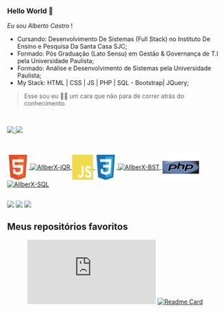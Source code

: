 ### **Hello World** 👋 
_Eu sou Alberto Castro_ !  

- Cursando: Desenvolvimento De Sistemas (Full Stack) no Instituto De Ensino e Pesquisa Da Santa Casa SJC;<br>
- Formado: Pós Graduação (Lato Sensu) em Gestão & Governança de T.I pela Universidade Paulista;<br>
- Formado: Análise e Desenvolvimento de Sistemas pela Universidade Paulista;<br>
- My Stack: HTML | CSS | JS | PHP | SQL - Bootstrap| JQuery;<br> 


 > Esse sou eu 🙋‍♂️ um cara que não para de correr atrás do conhecimento.

 <br><div>
  <a href="https://github.com/AllberX">
  <img height="120em" src="https://github-readme-stats.vercel.app/api?username=AllberX&show_icons=true&theme=chartreuse-dark&include_all_commits=true&count_private=true"/>
 <img height="120em" src="https://github-readme-stats.vercel.app/api/top-langs/?username=AllberX&layout=compact&langs_count=16&theme=chartreuse-dark"/>
      </div> 
  
  ##
  
  <div style="display: inline_block"><br>
  <img align="center" alt="AllberX-HTML" height="60" width="50" src="https://raw.githubusercontent.com/devicons/devicon/master/icons/html5/html5-original.svg">
  <img align="center" alt="AllberX-jQR" height="40" width="125" src="https://img.shields.io/badge/jQuery-0769AD?style=for-the-badge&logo=jquery&logoColor=white"> 
  <img align="center" alt="AllberX-Js" height="60" width="50" src="https://raw.githubusercontent.com/devicons/devicon/master/icons/javascript/javascript-plain.svg"> 
  <img align="center" alt="AllberX-CSS" height="60" width="50" src="https://raw.githubusercontent.com/devicons/devicon/master/icons/css3/css3-original.svg">
  <img align="center" alt="AllberX-BST" height="40" width="125" src="https://img.shields.io/badge/Bootstrap-563D7C?style=for-the-badge&logo=bootstrap&logoColor=white">
  <img align="center" alt="AllberX-PHP" height="60" width="90" src="https://raw.githubusercontent.com/devicons/devicon/master/icons/php/php-original.svg"> 
  <img align="center" alt="AllberX-SQL" height="40" width="125" src="https://img.shields.io/badge/MySQL-00000F?style=for-the-badge&logo=mysql&logoColor=white"> 
</div>
  
  
  ##
  
  <div>
 <a href="https://www.youtube.com/channel/UCHQFhmUvPmasvEBKBTFUXuQ/videos" target="_blank"><img src="https://img.shields.io/badge/YouTube-FF0000?style=for-the-badge&logo=youtube&logoColor=white" target="_blank"></a>
 <a href = "mailto:allber.analista@gmail.com"><img src="https://img.shields.io/badge/-Gmail-%23333?style=for-the-badge&logo=gmail&logoColor=white" target="_blank"></a>
  <a href="https://www.linkedin.com/in/albertocastrosilva/" target="_blank"><img src="https://img.shields.io/badge/-LinkedIn-%230077B5?style=for-the-badge&logo=linkedin&logoColor=white" target="_blank"></a>
   
   ##
   
</div>

## Meus repositórios favoritos

<div width="100%" align="center">

[![Readme Card](https://github.com/AllberX/Curso-Desenvolvimento-Web/blob/main/README.md)](https://github.com/AllberX/Curso-Desenvolvimento-Web)
[![Readme Card](https://github.com/AllberX/Meu_Portfolio#readme)](https://github.com/AllberX/Meu_Portfolio)

<div width="100%" align="center">
  <a href="https://github.com/AllberX/Curso-Desenvolvimento-Web">
</div>
</div>

